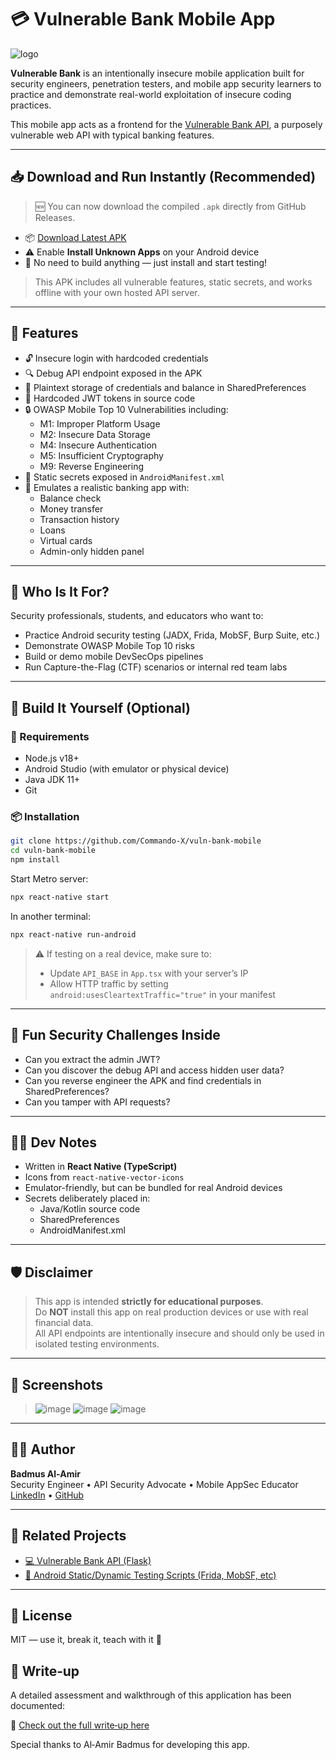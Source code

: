 # 💳 Vulnerable Bank Mobile App
![logo](https://github.com/user-attachments/assets/a1b07585-3b60-400c-a10e-2daffa1f31ad)

**Vulnerable Bank** is an intentionally insecure mobile application built for security engineers, penetration testers, and mobile app security learners to practice and demonstrate real-world exploitation of insecure coding practices.

This mobile app acts as a frontend for the [Vulnerable Bank API](https://github.com/Commando-X/vuln-bank), a purposely vulnerable web API with typical banking features.

---

## 📥 Download and Run Instantly (Recommended)

> 🆕 You can now download the compiled `.apk` directly from GitHub Releases.

- 📦 [Download Latest APK](https://github.com/Commando-X/vuln-bank-mobile/releases/latest)
- ⚠️ Enable **Install Unknown Apps** on your Android device
- 🚫 No need to build anything — just install and start testing!

> This APK includes all vulnerable features, static secrets, and works offline with your own hosted API server.

---

## 📲 Features

- 🔓 Insecure login with hardcoded credentials
- 🔍 Debug API endpoint exposed in the APK
- 🛑 Plaintext storage of credentials and balance in SharedPreferences
- 🔑 Hardcoded JWT tokens in source code
- 🔒 OWASP Mobile Top 10 Vulnerabilities including:
  - M1: Improper Platform Usage
  - M2: Insecure Data Storage
  - M4: Insecure Authentication
  - M5: Insufficient Cryptography
  - M9: Reverse Engineering
- 💾 Static secrets exposed in `AndroidManifest.xml`
- 📱 Emulates a realistic banking app with:
  - Balance check
  - Money transfer
  - Transaction history
  - Loans
  - Virtual cards
  - Admin-only hidden panel

---

## 🧪 Who Is It For?

Security professionals, students, and educators who want to:

- Practice Android security testing (JADX, Frida, MobSF, Burp Suite, etc.)
- Demonstrate OWASP Mobile Top 10 risks
- Build or demo mobile DevSecOps pipelines
- Run Capture-the-Flag (CTF) scenarios or internal red team labs

---

## 🚧 Build It Yourself (Optional)

### 🧱 Requirements

- Node.js v18+
- Android Studio (with emulator or physical device)
- Java JDK 11+
- Git

### 📦 Installation

```bash
git clone https://github.com/Commando-X/vuln-bank-mobile
cd vuln-bank-mobile
npm install
```

Start Metro server:

```bash
npx react-native start
```

In another terminal:

```bash
npx react-native run-android
```

> ⚠️ If testing on a real device, make sure to:
> - Update `API_BASE` in `App.tsx` with your server’s IP
> - Allow HTTP traffic by setting `android:usesCleartextTraffic="true"` in your manifest

---

## 🧠 Fun Security Challenges Inside

- Can you extract the admin JWT?
- Can you discover the debug API and access hidden user data?
- Can you reverse engineer the APK and find credentials in SharedPreferences?
- Can you tamper with API requests?

---

## 🧑‍💻 Dev Notes

- Written in **React Native (TypeScript)**
- Icons from `react-native-vector-icons`
- Emulator-friendly, but can be bundled for real Android devices
- Secrets deliberately placed in:
  - Java/Kotlin source code
  - SharedPreferences
  - AndroidManifest.xml

---

## 🛡 Disclaimer

> This app is intended **strictly for educational purposes**.  
> Do **NOT** install this app on real production devices or use with real financial data.  
> All API endpoints are intentionally insecure and should only be used in isolated testing environments.

---

## 📸 Screenshots

> ![image](https://github.com/user-attachments/assets/33f43c66-dcb1-467e-b076-66e91d028288)
> ![image](https://github.com/user-attachments/assets/6f80f404-823b-46e7-9c4e-841a1727cff9)
> ![image](https://github.com/user-attachments/assets/ad31551a-d0e5-4627-92d8-d0bb8c39abe8)

---

## 👨‍🎓 Author

**Badmus Al-Amir**  
Security Engineer • API Security Advocate • Mobile AppSec Educator  
[LinkedIn](https://linkedin.com/in/badmus-al-amir) • [GitHub](https://github.com/Commando-X)

---

## 📂 Related Projects

- [💻 Vulnerable Bank API (Flask)](https://github.com/Commando-X/vuln-bank)
- [📱 Android Static/Dynamic Testing Scripts (Frida, MobSF, etc)](https://github.com/Commando-X/)

---

## 🏁 License

MIT — use it, break it, teach with it 🧠

## 📖 Write‑up

A detailed assessment and walkthrough of this application has been documented:

🔗 [Check out the full write‑up here](https://medium.com/@kspicykunle/mobile-application-security-assessment-report-vulnerable-bank-app-10b538d0caec)

Special thanks to Al‑Amir Badmus for developing this app.

